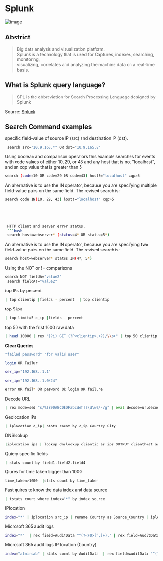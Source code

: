 Splunk                                                                                                                                
=====
![image](https://user-images.githubusercontent.com/49055941/133937392-2d5f981a-301a-43f7-a9b0-76141961d314.png)

Abstrict 
-----
> Big data analysis and visualization platform.  
> Splunk is a technology that is used for Captures, indexes, searching, monitoring,   
> visualizing, correlates and analyzing the machine data on a real-time basis. 

What is Splunk query language? 
-------
> SPL is the abbreviation for Search Processing Language 
   designed by Splunk


Source: <a href='https://www.splunk.com'  target='_blank'>Splunk</a> 


Search Command examples 
-------

specific field-value of source IP (src) and destination IP (dst). 
```bash
 search src="10.9.165.*" OR dst="10.9.165.8"
```
 Using boolean and comparison operators this example searches for events with code values of either 10, 29, or 43 and any host that is not "localhost", and an xqp value that is greater than 5
```bash
search (code=10 OR code=29 OR code=43) host!="localhost" xqp>5
```
 An alternative is to use the IN operator, because you are specifying multiple field-value pairs on the same field. The revised search is: 
 ```bash
 search code IN(10, 29, 43) host!="localhost" xqp>5
 ```

```bash

 
 
 
 HTTP client and server error status. 
 ```bash
 search host=webserver* (status=4* OR status=5*)
 ```
 An alternative is to use the IN operator, because you are specifying two field-value pairs on the same field. The revised search is: 
 ```bash
 search host=webserver* status IN(4*, 5*)
 ```
 Using the NOT or != comparisons
```bash
search NOT fieldA="value2"
 search fieldA!="value2"
```
top IPs by percent 
```bash
| top clientip |fields - percent  | top clientip
```
top 5 ips
```bash
| top limit=5 c_ip |fields - percent
```
top 50 with the frist 1000 raw data 
```bash
| head 10000 | rex "(?i) GET (?P<clientip>.+?)/\\s+" | top 50 clientip | fields - percent
```
**Clear Queries**

```bash
"failed password" "for valid user"
```
```bash
login OR Failur
```
```bash
ser_ip="192.168..1.1"
```
```bash
ser_ip="192.168..1.0/24"
```
```bash
error OR fail* OR pasword OR login OR failure
```
Decode URL
```bash
| rex mode=sed "s/%[890ABCDEDFabcdef][\d\w]/-/g" | eval decode=urldecode(_raw) | table _raw decode
```
Geolocation IPs
```bash
| iplocation c_ip| stats count by c_ip Country City
```
DNSlookup
```bash
|iplocation ips | lookup dnslookup clientip as ips OUTPUT clienthost as Resolved_hostname | stats count by ips  Resolved_hostname Country
```
Quiery specific fields
```bash 
| stats count by field1,field2,field4
```
Qiures for time taken bigger than 1000
```bash
time_taken>1000  |stats count by time_taken 
```
Fast quires to know the data  index and data source 
```bash
| tstats count where index="*" by index source
 ```
 IPlocation
 ```bash
 index="*" | iplocation src_ip | rename Country as Source_Country | iplocation dest_ip | rename Country as Destination_Country | table src_ip Source_Country  dest_ip Destination_Country 
 ```
Microsoft 365 audit logs 
```bash
index="*"  | rex field=AuditData "^(?<F0>[^,]+)," | rex field=AuditData "^(?:[^,]+?,){12}(?<F12>[^,]+?)," | rex field=AuditData "^(?:[^,]+?,){2}(?<F2>[^,]+?)," | rex field=AuditData "^(?:(?:[^,]+)?,){3}(?<F3>[^,]+?)," | rex field=_AuditData "^(?:(?:[^,]+)?,){4}(?<F4>[^,]+?)," | rex field=AuditData "^(?:(?:[^,]+)?,){5}(?<F5>[^,]+?)," | rex field=AuditData "^(?:(?:[^,]+)?,){6}(?<F6>[^,]+)?" | rex field=AuditData "^(?:(?:[^,]+)?,){7}(?<F7>[^,]+)?" | rex field=AuditData "^(?:(?:[^,]+)?,){8}(?<F8>[^,]+)?" | rex field=AuditData "^(?:(?:[^,]+)?,){9}(?<F9>[^,]+)?" | rex field=AuditData "^(?:(?:[^,]+)?,){10}(?<F10>[^,]+)?" | rex field=AuditData "^(?:(?:[^,]+)?,){11}(?<F11>[^,]+)?" | stats count by F12 F10
```
Microsoft 365 audit logs IP location (Country)
```bash
index="almirqab" | stats count by AuditData  | rex field=AuditData "^(?<F0>[^,]+)," | rex field=AuditData "^(?:[^,]+?,){12}(?<F12>[^,]+?)," | rex field=AuditData "^(?:[^,]+?,){2}(?<F2>[^,]+?)," | rex field=AuditData "^(?:(?:[^,]+)?,){3}(?<F3>[^,]+?)," | rex field=_AuditData "^(?:(?:[^,]+)?,){4}(?<F4>[^,]+?)," | rex field=AuditData "^(?:(?:[^,]+)?,){5}(?<F5>[^,]+?)," | rex field=AuditData "^(?:(?:[^,]+)?,){6}(?<F6>[^,]+)?" | rex field=AuditData "^(?:(?:[^,]+)?,){7}(?<F7>[^,]+)?" | rex field=AuditData "^(?:(?:[^,]+)?,){8}(?<F8>[^,]+)?" | rex field=AuditData "^(?:(?:[^,]+)?,){9}(?<F9>[^,]+)?" | rex field=AuditData "^(?:(?:[^,]+)?,){9}(?<F9>[^,]+)?" | rex field=AuditData "^(?:(?:[^,]+)?,){10}(?<F10>[^,]+)?" | rex field=F10 "^(?:(?:[^,]+)?:){1}(?<IP>[^,]+)?" | rex field=IP "\"?(?<IP>[\d\.]+)\"?" | iplocation IP | stats count by  F0 F12 F10 IP Country
```
